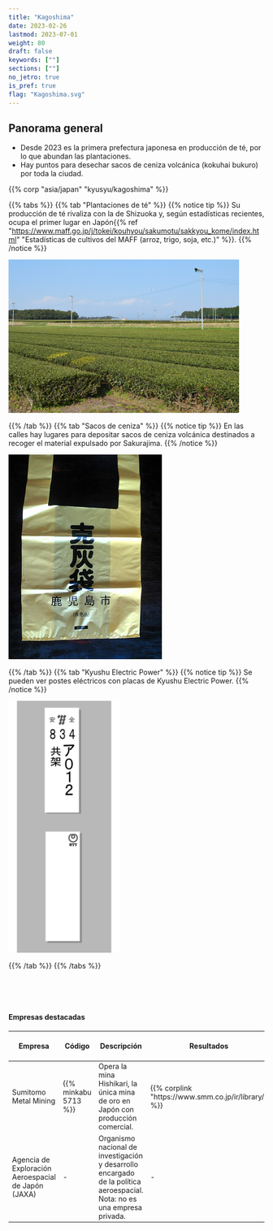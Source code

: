 ```yaml
---
title: "Kagoshima"
date: 2023-02-26
lastmod: 2023-07-01
weight: 80
draft: false
keywords: [""]
sections: [""]
no_jetro: true
is_pref: true
flag: "Kagoshima.svg"
---
```



<div class="main-desciption country-description">
    <h2 class="section-title">Panorama general</h2>
    <ul class="rule-list">
        <li>Desde 2023 es la primera prefectura japonesa en producción de té, por lo que abundan las plantaciones.</li>
        <li>Hay puntos para desechar sacos de ceniza volcánica (kokuhai bukuro) por toda la ciudad.</li>
    </ul>
    {{% corp "asia/japan" "kyusyu/kagoshima" %}}
</div>

{{% tabs %}}
{{% tab "Plantaciones de té" %}}
{{% notice tip %}}
Su producción de té rivaliza con la de Shizuoka y, según estadísticas recientes, ocupa el primer lugar en Japón{{% ref "https://www.maff.go.jp/j/tokei/kouhyou/sakumotu/sakkyou_kome/index.html" "Estadísticas de cultivos del MAFF (arroz, trigo, soja, etc.)" %}}.
{{% /notice %}}

<div class="googlemap-if">
<img src="1082px-Tea_Plantation_near_Kagoshima_Airport.jpg" width="90%">
</div>

{{% /tab %}}
{{% tab "Sacos de ceniza" %}}
{{% notice tip %}}
En las calles hay lugares para depositar sacos de ceniza volcánica destinados a recoger el material expulsado por Sakurajima.
{{% /notice %}}

<div class="googlemap-if">
<img src="540px-Kouhaibukuro.jpg" width="60%">
</div>

{{% /tab %}}
{{% tab "Kyushu Electric Power" %}}
{{% notice tip %}}
Se pueden ver postes eléctricos con placas de Kyushu Electric Power.
{{% /notice %}}

<div class="googlemap-if">
<img src="../../pole/pole-kyusyu.png" width="220px">
</div>

{{% /tab %}}
{{% /tabs %}}



<div class="container-corp mt-5" id="corp-desc" style="padding-top:50px">
    <h4 class="mb-4">Empresas destacadas</h4>
    <table class="table table-striped table-bordered">
        <thead class="table-light">
            <tr>
                <th scope="col" class="col-width-2">Empresa</th>
                <th scope="col" class="col-width-1">Código</th>
                <th scope="col" class="col-width-7">Descripción</th>
                <th scope="col" class="col-width-05">Resultados</th>
                <th scope="col" class="col-width-05">Historial de dividendos</th>
            </tr>
        </thead>
        <tbody class="corp-desc">
            <tr>
                <td>Sumitomo Metal Mining</td>
                <td>{{% minkabu 5713 %}}</td>
                <td>Opera la mina Hishikari, la única mina de oro en Japón con producción comercial.</td>
                <td>{{% corplink "https://www.smm.co.jp/ir/library/" %}}</td>
                <td>{{% dividend "tokyo" "5713" %}}</td>
            </tr>
            <tr>
                <td>Agencia de Exploración Aeroespacial de Japón (JAXA)</td>
                <td>-</td>
                <td>Organismo nacional de investigación y desarrollo encargado de la política aeroespacial. Nota: no es una empresa privada.</td>
                <td>-</td>
                <td>-</td>
            </tr>
        </tbody>
    </table>
</div>

